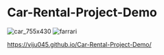 # Car-Rental-Project-Demo

![car_755x430](https://user-images.githubusercontent.com/103639035/215748682-e74c2c62-955e-4142-8801-66295455af82.png)
![farrari](https://user-images.githubusercontent.com/103639035/215749251-b15abeb0-1f01-46ef-98e4-6768ca1df7de.jpg)


https://viju045.github.io/Car-Rental-Project-Demo/
